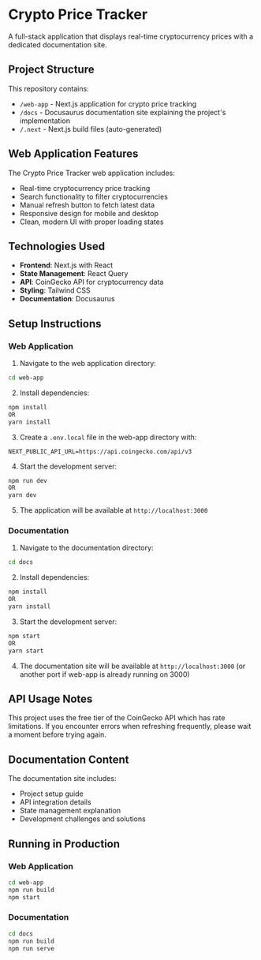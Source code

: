 # Crypto Price Tracker

A full-stack application that displays real-time cryptocurrency prices with a dedicated documentation site.

## Project Structure

This repository contains:

- `/web-app` - Next.js application for crypto price tracking
- `/docs` - Docusaurus documentation site explaining the project's implementation
- `/.next` - Next.js build files (auto-generated)

## Web Application Features

The Crypto Price Tracker web application includes:

- Real-time cryptocurrency price tracking
- Search functionality to filter cryptocurrencies 
- Manual refresh button to fetch latest data
- Responsive design for mobile and desktop
- Clean, modern UI with proper loading states

## Technologies Used

- **Frontend**: Next.js with React
- **State Management**: React Query
- **API**: CoinGecko API for cryptocurrency data
- **Styling**: Tailwind CSS
- **Documentation**: Docusaurus

## Setup Instructions

### Web Application

1. Navigate to the web application directory:
```bash
cd web-app
```

2. Install dependencies:
```bash
npm install
OR
yarn install
```

3. Create a `.env.local` file in the web-app directory with:
```
NEXT_PUBLIC_API_URL=https://api.coingecko.com/api/v3
```

4. Start the development server:
```bash
npm run dev
OR
yarn dev
```

5. The application will be available at `http://localhost:3000`

### Documentation

1. Navigate to the documentation directory:
```bash
cd docs
```

2. Install dependencies:
```bash
npm install
OR
yarn install
```

3. Start the development server:
```bash
npm start
OR
yarn start
```

4. The documentation site will be available at `http://localhost:3000` (or another port if web-app is already running on 3000)

## API Usage Notes

This project uses the free tier of the CoinGecko API which has rate limitations. If you encounter errors when refreshing frequently, please wait a moment before trying again.

## Documentation Content

The documentation site includes:

- Project setup guide
- API integration details
- State management explanation
- Development challenges and solutions

## Running in Production

### Web Application

```bash
cd web-app
npm run build
npm start
```

### Documentation

```bash
cd docs
npm run build
npm run serve
```
